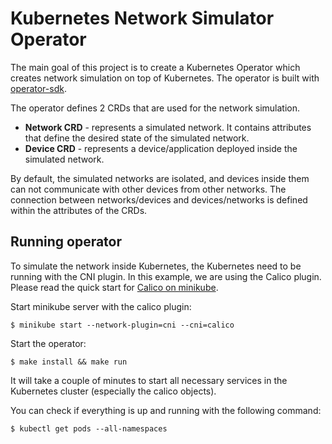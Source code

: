 # Kubernetes Network Simulator Operator

The main goal of this project is to create a Kubernetes Operator which creates network simulation on top of Kubernetes.
The operator is built with [operator-sdk](https://sdk.operatorframework.io/).

The operator defines 2 CRDs that are used for the network simulation.
* **Network CRD** - represents a simulated network. It contains attributes that define the desired state of the simulated network.
* **Device CRD** - represents a device/application deployed inside the simulated network.

By default, the simulated networks are isolated, and devices inside them can not communicate with other devices from other networks.
The connection between networks/devices and devices/networks is defined within the attributes of the CRDs.

## Running operator

To simulate the network inside Kubernetes, the Kubernetes need to be running with the CNI plugin.
In this example, we are using the Calico plugin. Please read the quick start for [Calico on minikube](https://docs.projectcalico.org/getting-started/kubernetes/minikube).

Start minikube server with the calico plugin:
```shell
$ minikube start --network-plugin=cni --cni=calico
```

Start the operator:
```shell
$ make install && make run
```

It will take a couple of minutes to start all necessary services in the Kubernetes cluster (especially the calico objects).


You can check if everything is up and running with the following command:
```shell
$ kubectl get pods --all-namespaces
```



